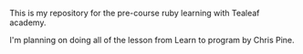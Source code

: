 This is my repository for the pre-course ruby learning with Tealeaf academy. 

I'm planning on doing all of the lesson from Learn to program by Chris Pine.
